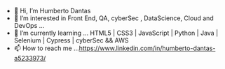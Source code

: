- 👋 Hi, I’m Humberto Dantas
- 👀 I’m interested in Front End, QA, cyberSec , DataScience, Cloud and DevOps ...
- 🌱 I’m currently learning ... HTML5 | CSS3 | JavaScript | Python | Java | Selenium | Cypress | cyberSec && AWS
- 📫 How to reach me ...https://www.linkedin.com/in/humberto-dantas-a5233973/

<!---
humbjd/humbjd is a ✨ special ✨ repository because its `README.md` (this file) appears on your GitHub profile.
You can click the Preview link to take a look at your changes.
--->

